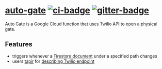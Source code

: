 # [auto-gate][] [![ci-badge][]][ci] [![gitter-badge][]][gitter]

[auto-gate]:    https://github.com/2m/auto-gate
[ci]:           https://github.com/2m/auto-gate/actions
[ci-badge]:     https://github.com/2m/auto-gate/workflows/ci/badge.svg
[gitter]:       https://gitter.im/2m/general
[gitter-badge]: https://badges.gitter.im/2m/general.svg

Auto Gate is a Google Cloud function that uses Twilio API to open a physical gate.

## Features

* triggers whenever a [Firestore document][firestore-trigger] under a specified path changes
* users [tapir][] for [describing Twilio endpoint](twilio-endpoint)

[firestore-trigger]: https://cloud.google.com/functions/docs/calling/cloud-firestore#event_types
[tapir]:             https://tapir.softwaremill.com/en/latest/
[twilio-endpoint]:   https://github.com/2m/auto-gate/blob/d1cfee220e9e4c9617d7c94baee5e135d514a811/src/main/scala/AutoGate.scala#L34-L40
